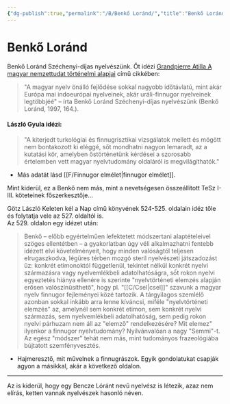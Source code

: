 ```yaml
---
{"dg-publish":true,"permalink":"/B/Benkő Loránd/","title":"Benkő Loránd","created":"2023-10-23T03:42","updated":"2024-01-14T01:35"}
---
```



# Benkő Loránd

Benkő Loránd Széchenyi-díjas nyelvészünk. Őt idézi [Grandpierre Atilla A magyar nemzettudat történelmi alapjai](https://mega.nz/file/56USlBpC#VdRsxEWHyOwl0TQP_xS6twiz7f9C7O3b7YxfhI_G-Iw) című cikkében:  
> "A magyar nyelv önálló fejlődése sokkal nagyobb időtávlatú, mint akár Európa mai indoeurópai nyelveinek, akár uráli-finnugor nyelveinek legtöbbjéé" – írta Benkő Loránd Széchenyi-díjas nyelvészünk (Benkő Loránd, 1997, 164.).  

#### László Gyula idézi:  

> "A kiterjedt turkológiai és finnugrisztikai vizsgálatok mellett és mögött nem bontakozott ki eléggé, sőt mondhatni nagyon lemaradt, az a kutatási kör, amelyben őstörténetünk kérdései a szorosabb értelemben vett magyar nyelvtudomány oldaláról is megvilágíthatók."  
- Más adatát lásd [[F/Finnugor elmélet\|finnugor elmélet]].  

Mint kiderül, ez a Benkő nem más, mint a nevetségesen összeállított TeSz I-III. köteteinek főszerkesztője...  

Götz László Keleten kél a Nap című könyvének 524-525. oldalain idéz tőle és folytatja vele az 527. oldaltól is.  
Az 529. oldalon egy idézet után:  
> Benkő – előbb egyértelműen lefektetett módszertani alaptételeivel szöges ellentétben – a gyakorlatban úgy véli alkalmazhatni fentebb idézett elvi követelményeit, hogy minden valóságtól teljesen elrugaszkodva, légüres térben mozgó steril nyelvészeti játszadozást űz: konkrét etimonoktól függetlenül, tekintet nélkül konkrét nyelvi származásra vagy nyelvemlékbeli adatolhatóságra, sốt rokon nyelvi egyeztetés hiánya ellenére is szerinte "nyelvtörténeti elemzés alapján erősen valószínűsíthető", hogy pl. "[[C/Csel\|csel]]" szavunk a magyar nyelv finnugor fejleményei közé tartozik. A tárgyilagos szemlélő azonban sokkal inkább arra lenne kíváncsi, miféle "nyelvtörténeti elemzés" az, amelynél sem konkrét etimon, sem konkrét nyelvi származás, sem nyelvemlékbeli adatolhatóság, sem pedig rokon nyelvi párhuzam nem áll az "elemző" rendelkezésére? Mit elemez" ilyenkor a finnugor nyelvtudomány? Nyilvánvalóan a nagy "Semmi"-t. Az egész "módszer" tehát nem más, mint tudományos frazeológiába bújtatott szemfényvesztés.  
- Hajmeresztő, mit művelnek a finnugrászok. Egyik gondolatukat csapják agyon a másikkal, akár a következő oldalon.  

---

Az is kiderül, hogy egy Bencze Lóránt nevű nyelvész is létezik, azaz nem elírás, ketten vannak nyelvészek hasonló néven.  
